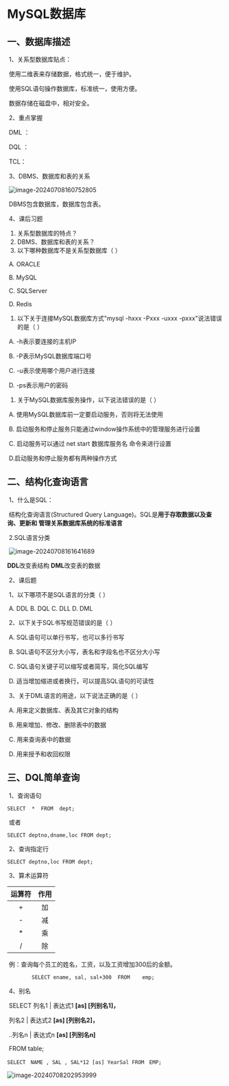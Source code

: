 # MySQL数据库

## 一、数据库描述

​		1、关系型数据库贴点：

​			使用二维表来存储数据，格式统一，便于维护。

​			使用SQL语句操作数据库，标准统一，使用方便。

​			数据存储在磁盘中，相对安全。

​		2、重点掌握

​				DML ：

​				DQL ：

​				TCL：

​		3、DBMS、数据库和表的关系

​			![image-20240708160752805](C:\Users\Administrator\AppData\Roaming\Typora\typora-user-images\image-20240708160752805.png)

​			DBMS包含数据库，数据库包含表。

​		4、课后习题

1. 关系型数据库的特点？
2. DBMS、数据库和表的关系？
3. 以下哪种数据库不是关系型数据库（   ）

​		A. ORACLE

​		B. MySQL

​		C. SQLServer

​		D. Redis

1. 以下关于连接MySQL数据库方式"mysql -hxxx -Pxxx -uxxx -pxxx"说法错误的是（   ）

​		A. -h表示要连接的主机IP

​		B. -P表示MySQL数据库端口号

​		C. -u表示使用哪个用户进行连接

​		D. -ps表示用户的密码

1. 关于MySQL数据库服务操作，以下说法错误的是（  ）

​		A. 使用MySQL数据库前一定要启动服务，否则将无法使用

​		B. 启动服务和停止服务只能通过window操作系统中的管理服务进行设置

​		C. 启动服务可以通过 net start 数据库服务名 命令来进行设置

​		D.启动服务和停止服务都有两种操作方式

## 二、结构化查询语言

​		1、什么是SQL：

​					结构化查询语言(Structured Query Language)。SQL是**用于存取数据以及查询、更新和			管理关系数据库系统的标准语言**

​		2.SQL语言分类

​			![image-20240708161641689](C:\Users\Administrator\AppData\Roaming\Typora\typora-user-images\image-20240708161641689.png)

  **DDL**改变表结构     **DML**改变表的数据

​		2、课后题

​			1、以下哪项不是SQL语言的分类（   ）

​				A. DDL 	B. DQL	C. DLL	D. DML



​			2、以下关于SQL书写规范错误的是（   ）

​				A. SQL语句可以单行书写，也可以多行书写

​				B. SQL语句不区分大小写，表名和字段名也不区分大小写

​				C. SQL语句关键子可以缩写或者简写，简化SQL编写

​				D. 适当增加缩进或者换行，可以提高SQL语句的可读性



​			3、关于DML语言的用途，以下说法正确的是（   ）

​				A. 用来定义数据库、表及其它对象的结构

​				B. 用来增加、修改、删除表中的数据

​				C. 用来查询表中的数据

​				D. 用来授予和收回权限

## 三、DQL简单查询

​		1、查询语句

```mysql
SELECT  *  FROM  dept;
```

​				或者

```mysql
SELECT deptno,dname,loc FROM dept;
```

​		2、查询指定行

```mysql
SELECT deptno,loc FROM dept;
```

​		3、算术运算符

| 运算符 | 作用 |
| :----: | :--: |
|   +    |  加  |
|   -    |  减  |
|   *    |  乘  |
|   /    |  除  |

​			例：查询每个员工的姓名，工资，以及工资增加300后的金额。

```mysql
		SELECT ename, sal, sal+300  FROM    emp;
```

​		4、别名

​				SELECT   列名1 | 表达式1 **[as]  [列别名1]，**

​             	 列名2 | 表达式2  **[as]   [列别名2]，**

​	..列名n | 表达式n  **[as]   [列别名n]**

​	FROM    table;

```mysql
SELECT　NAME , SAL , SAL*12 [as] YearSal FROM　EMP;
```

![image-20240708202953999](C:\Users\Administrator\AppData\Roaming\Typora\typora-user-images\image-20240708202953999.png)